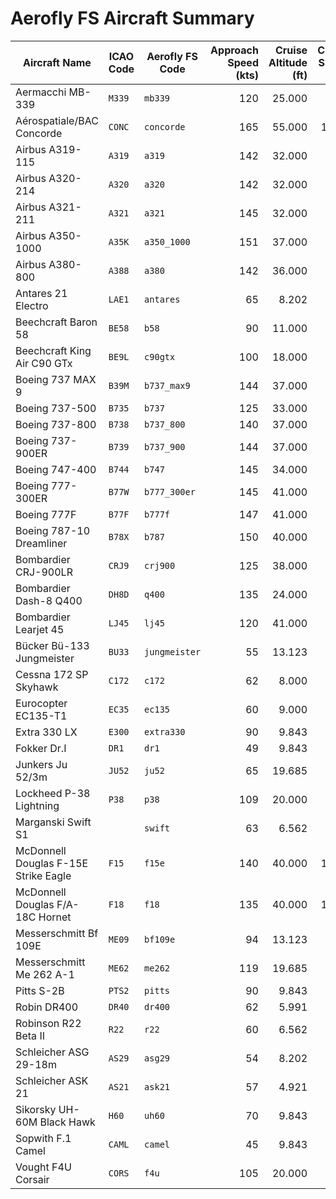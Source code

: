 # Aerofly FS Aircraft Summary

| Aircraft Name                        | ICAO Code | Aerofly FS Code | Approach Speed (kts) | Cruise Altitude (ft) | Cruise Speed (kts) | Maximum Range (nm) |
| ------------------------------------ | --------- | --------------- | -------------------: | -------------------: | -----------------: | -----------------: |
| Aermacchi MB-339                     | `M339`    | `mb339`         |                  120 |               25.000 |                486 |              1.188 |
| Aérospatiale/BAC Concorde            | `CONC`    | `concorde`      |                  165 |               55.000 |              1.177 |              3.900 |
| Airbus A319-115                      | `A319`    | `a319`          |                  142 |               32.000 |                453 |              3.747 |
| Airbus A320-214                      | `A320`    | `a320`          |                  142 |               32.000 |                453 |              3.321 |
| Airbus A321-211                      | `A321`    | `a321`          |                  145 |               32.000 |                453 |              3.186 |
| Airbus A350-1000                     | `A35K`    | `a350_1000`     |                  151 |               37.000 |                488 |              8.909 |
| Airbus A380-800                      | `A388`    | `a380`          |                  142 |               36.000 |                517 |              8.207 |
| Antares 21 Electro                   | `LAE1`    | `antares`       |                   65 |                8.202 |                 81 |                313 |
| Beechcraft Baron 58                  | `BE58`    | `b58`           |                   90 |               11.000 |                202 |              1.229 |
| Beechcraft King Air C90 GTx          | `BE9L`    | `c90gtx`        |                  100 |               18.000 |                272 |              1.192 |
| Boeing 737 MAX 9                     | `B39M`    | `b737_max9`     |                  144 |               37.000 |                453 |              3.548 |
| Boeing 737-500                       | `B735`    | `b737`          |                  125 |               33.000 |                490 |              2.808 |
| Boeing 737-800                       | `B738`    | `b737_800`      |                  140 |               37.000 |                453 |              2.935 |
| Boeing 737-900ER                     | `B739`    | `b737_900`      |                  144 |               37.000 |                453 |              2.948 |
| Boeing 747-400                       | `B744`    | `b747`          |                  145 |               34.000 |                492 |              7.262 |
| Boeing 777-300ER                     | `B77W`    | `b777_300er`    |                  145 |               41.000 |                482 |              7.370 |
| Boeing 777F                          | `B77F`    | `b777f`         |                  147 |               41.000 |                482 |              9.750 |
| Boeing 787-10 Dreamliner             | `B78X`    | `b787`          |                  150 |               40.000 |                482 |              6.425 |
| Bombardier CRJ-900LR                 | `CRJ9`    | `crj900`        |                  125 |               38.000 |                470 |              1.550 |
| Bombardier Dash-8 Q400               | `DH8D`    | `q400`          |                  135 |               24.000 |                286 |              2.808 |
| Bombardier Learjet 45                | `LJ45`    | `lj45`          |                  120 |               41.000 |                486 |              1.710 |
| Bücker Bü-133 Jungmeister            | `BU33`    | `jungmeister`   |                   55 |               13.123 |                119 |                270 |
| Cessna 172 SP Skyhawk                | `C172`    | `c172`          |                   62 |                8.000 |                130 |              1.031 |
| Eurocopter EC135-T1                  | `EC35`    | `ec135`         |                   60 |                9.000 |                135 |                343 |
| Extra 330 LX                         | `E300`    | `extra330`      |                   90 |                9.843 |                220 |                459 |
| Fokker Dr.I                          | `DR1`     | `dr1`           |                   49 |                9.843 |                100 |                162 |
| Junkers Ju 52/3m                     | `JU52`    | `ju52`          |                   65 |               19.685 |                136 |              1.080 |
| Lockheed P-38 Lightning              | `P38`     | `p38`           |                  109 |               20.000 |                315 |              1.031 |
| Marganski Swift S1                   |           | `swift`         |                   63 |                6.562 |                 65 |                  0 |
| McDonnell Douglas F-15E Strike Eagle | `F15`     | `f15e`          |                  140 |               40.000 |              1.458 |              3.100 |
| McDonnell Douglas F/A-18C Hornet     | `F18`     | `f18`           |                  135 |               40.000 |              1.034 |              1.080 |
| Messerschmitt Bf 109E                | `ME09`    | `bf109e`        |                   94 |               13.123 |                309 |                432 |
| Messerschmitt Me 262 A-1             | `ME62`    | `me262`         |                  119 |               19.685 |                432 |                 57 |
| Pitts S-2B                           | `PTS2`    | `pitts`         |                   90 |                9.843 |                132 |                216 |
| Robin DR400                          | `DR40`    | `dr400`         |                   62 |                5.991 |                167 |                586 |
| Robinson R22 Beta II                 | `R22`     | `r22`           |                   60 |                6.562 |                105 |                208 |
| Schleicher ASG 29-18m                | `AS29`    | `asg29`         |                   54 |                8.202 |                 76 |                  0 |
| Schleicher ASK 21                    | `AS21`    | `ask21`         |                   57 |                4.921 |                 59 |                  0 |
| Sikorsky UH-60M Black Hawk           | `H60`     | `uh60`          |                   70 |                9.843 |                160 |                252 |
| Sopwith F.1 Camel                    | `CAML`    | `camel`         |                   45 |                9.843 |                100 |                124 |
| Vought F4U Corsair                   | `CORS`    | `f4u`           |                  105 |               20.000 |                389 |                930 |
